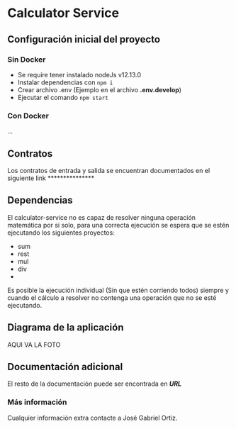 # Calculator Service

## Configuración inicial del proyecto

### Sin Docker
- Se require tener instalado nodeJs v12.13.0
- Instalar dependencias con `npm i`
- Crear archivo .env (Ejemplo en el archivo **.env.develop**)
- Ejecutar el comando `npm start`

### Con Docker 
...

## Contratos

Los contratos de entrada y salida se encuentran documentados en el siguiente link   ***************


## Dependencias
El calculator-service no es capaz de resolver ninguna operación matemática por si solo, para una correcta ejecución se espera que se estén ejecutando los siguientes proyectos:

- sum
- rest
- mul
- div
- 
Es posible la ejecución individual (Sin que estén corriendo todos) siempre y cuando el cálculo a resolver no contenga una operación que no se esté ejecutando.

## Diagrama de la aplicación

AQUI VA LA FOTO

## Documentación adicional

El resto de la documentación puede ser encontrada en ***URL***


### Más información
Cualquier información extra contacte a José Gabriel Ortiz.




